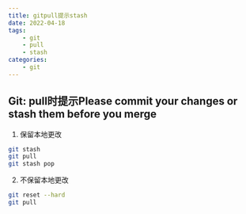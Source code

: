 ```yaml
---
title: gitpull提示stash
date: 2022-04-18
tags: 
    - git
    - pull
    - stash
categories: 
    - git
---
```

## Git: pull时提示Please commit your changes or stash them before you merge

1. 保留本地更改

```bash
git stash
git pull 
git stash pop
```

2. 不保留本地更改

```bash
git reset --hard
git pull
```